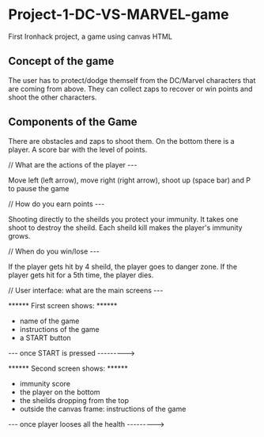 # Project-1-DC-VS-MARVEL-game


First Ironhack project, a game using canvas HTML 


## Concept of the game

The user has to protect/dodge themself from the DC/Marvel characters that are coming from above. They can collect zaps to recover or win points and shoot the other characters.

## Components of the Game

There are obstacles and zaps to shoot them. On the bottom there is a player. A score bar with the level of points.

// What are the actions of the player --- 

Move left (left arrow), move right (right arrow), shoot up (space bar) and P to pause the game

// How do you earn points ---

Shooting directly to the sheilds you protect your immunity. It takes one shoot to destroy the sheild. Each sheild kill makes the player's immunity grows. 

// When do you win/lose --- 

If the player gets hit by 4 sheild, the player goes to danger zone. If the player gets hit for a 5th time, the player dies. 


// User interface: what are the main screens --- 

****** First screen shows: ******
- name of the game <DC VS MARVEL>
- instructions of the game
- a START button

--- once START is pressed --------->

****** Second screen shows: ******

- immunity score
- the player on the bottom
- the sheilds dropping from the top
- outside the canvas frame: instructions of the game

--- once player looses all the health  --------->
